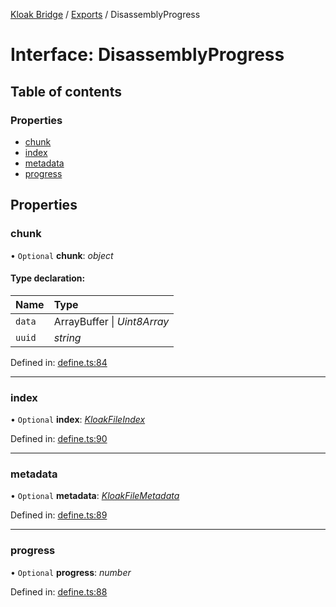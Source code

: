 [Kloak Bridge](../README.md) / [Exports](../modules.md) / DisassemblyProgress

# Interface: DisassemblyProgress

## Table of contents

### Properties

- [chunk](disassemblyprogress.md#chunk)
- [index](disassemblyprogress.md#index)
- [metadata](disassemblyprogress.md#metadata)
- [progress](disassemblyprogress.md#progress)

## Properties

### chunk

• `Optional` **chunk**: *object*

#### Type declaration:

Name | Type |
:------ | :------ |
`data` | ArrayBuffer \| *Uint8Array* |
`uuid` | *string* |

Defined in: [define.ts:84](https://github.com/CoNET-project/kloak-bridge/blob/6df6a68/src/define.ts#L84)

___

### index

• `Optional` **index**: [*KloakFileIndex*](kloakfileindex.md)

Defined in: [define.ts:90](https://github.com/CoNET-project/kloak-bridge/blob/6df6a68/src/define.ts#L90)

___

### metadata

• `Optional` **metadata**: [*KloakFileMetadata*](kloakfilemetadata.md)

Defined in: [define.ts:89](https://github.com/CoNET-project/kloak-bridge/blob/6df6a68/src/define.ts#L89)

___

### progress

• `Optional` **progress**: *number*

Defined in: [define.ts:88](https://github.com/CoNET-project/kloak-bridge/blob/6df6a68/src/define.ts#L88)
